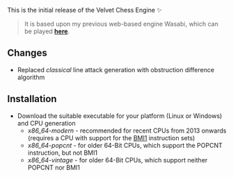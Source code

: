 
This is the initial release of the Velvet Chess Engine :sparkles: 
> It is based upon my previous web-based engine Wasabi, which can be played [**here**](https://mhonert.github.io/chess).

## Changes
- Replaced *classical* line attack generation with obstruction difference algorithm

## Installation
- Download the suitable executable for your platform (Linux or Windows) and CPU generation
  - *x86_64-modern* - recommended for recent CPUs from 2013 onwards (requires a CPU with support for the [BMI1](https://en.wikipedia.org/wiki/Bit_Manipulation_Instruction_Sets) instruction sets)
  - *x86_64-popcnt* - for older 64-Bit CPUs, which support the POPCNT instruction, but not BMI1
  - *x86_64-vintage* - for older 64-Bit CPUs, which support neither POPCNT nor BMI1
 